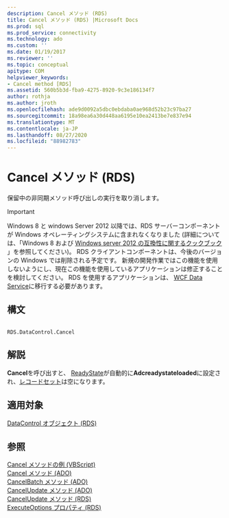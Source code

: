 ```yaml
---
description: Cancel メソッド (RDS)
title: Cancel メソッド (RDS) |Microsoft Docs
ms.prod: sql
ms.prod_service: connectivity
ms.technology: ado
ms.custom: ''
ms.date: 01/19/2017
ms.reviewer: ''
ms.topic: conceptual
apitype: COM
helpviewer_keywords:
- Cancel method [RDS]
ms.assetid: 560b5b3d-fba9-4275-8920-9c3e186134f7
author: rothja
ms.author: jroth
ms.openlocfilehash: ade9d0092a5dbc0ebdaba0ae968d52b23c97ba27
ms.sourcegitcommit: 18a98ea6a30d448aa6195e10ea2413be7e837e94
ms.translationtype: MT
ms.contentlocale: ja-JP
ms.lasthandoff: 08/27/2020
ms.locfileid: "88982783"
---
```

# <a name="cancel-method-rds"></a>Cancel メソッド (RDS)
保留中の非同期メソッド呼び出しの実行を取り消します。  
  
> [!IMPORTANT]
>  Windows 8 と windows Server 2012 以降では、RDS サーバーコンポーネントが Windows オペレーティングシステムに含まれなくなりました (詳細については、「Windows 8 および [Windows server 2012 の互換性に関するクックブック](https://www.microsoft.com/download/details.aspx?id=27416) 」を参照してください)。 RDS クライアントコンポーネントは、今後のバージョンの Windows では削除される予定です。 新規の開発作業ではこの機能を使用しないようにし、現在この機能を使用しているアプリケーションは修正することを検討してください。 RDS を使用するアプリケーションは、 [WCF Data Service](https://go.microsoft.com/fwlink/?LinkId=199565)に移行する必要があります。  
  
## <a name="syntax"></a>構文  
  
```  
  
RDS.DataControl.Cancel  
```  
  
## <a name="remarks"></a>解説  
 **Cancel**を呼び出すと、 [ReadyState](./readystate-property-rds.md)が自動的に**Adcreadystateloaded**に設定され、[レコードセット](../ado-api/recordset-object-ado.md)は空になります。  
  
## <a name="applies-to"></a>適用対象  
 [DataControl オブジェクト (RDS)](./datacontrol-object-rds.md)  
  
## <a name="see-also"></a>参照  
 [Cancel メソッドの例 (VBScript)](./cancel-method-example-vbscript.md)   
 [Cancel メソッド (ADO)](../ado-api/cancel-method-ado.md)   
 [CancelBatch メソッド (ADO)](../ado-api/cancelbatch-method-ado.md)   
 [CancelUpdate メソッド (ADO)](../ado-api/cancelupdate-method-ado.md)   
 [CancelUpdate メソッド (RDS)](./cancelupdate-method-rds.md)   
 [ExecuteOptions プロパティ (RDS)](./executeoptions-property-rds.md)